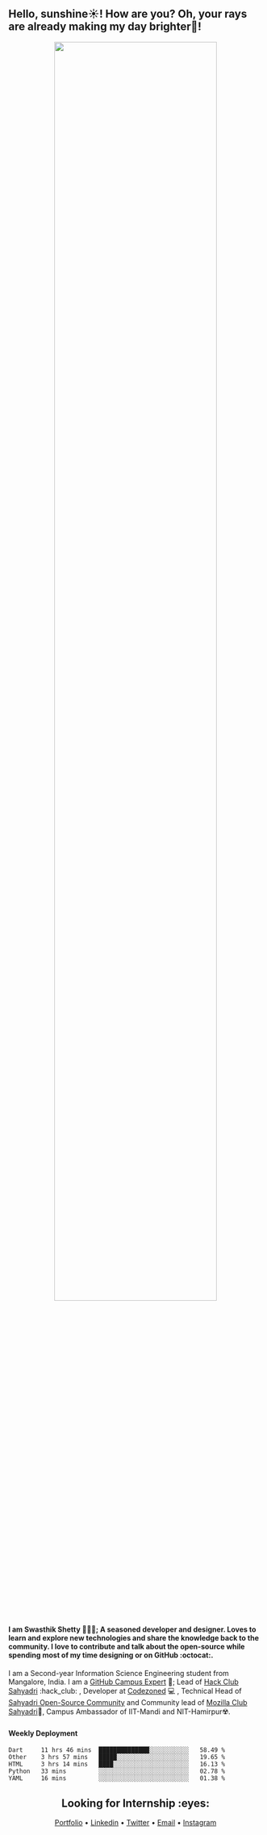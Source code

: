 <h2 style="text-align:left">Hello, sunshine☀️!  How are you? Oh, your rays are already making my day brighter🌈!</h3>
<div align="center">
  <img src="https://media.giphy.com/media/xT9IgG50Fb7Mi0prBC/giphy.gif" width="80%"/>
 </div>
<h4>I am <strong>Swasthik Shetty</strong> 👨🏻‍💻; A seasoned developer and designer. Loves to learn and explore new technologies and share the knowledge back to the community. I love to contribute and talk about the open-source while spending most of my time designing or on GitHub :octocat:.</h4>

I am a Second-year Information Science Engineering student from Mangalore, India. I am a [GitHub Campus Expert](https://githubcampus.expert/swaaz/) 🚩; Lead of [Hack Club Sahyadri](https://hackclub.com/) :hack_club: , Developer at [Codezoned](http://codezoned.com/) 💻 , Technical Head of [Sahyadri Open-Source Community](https://sosc.org.in/) and Community lead of [Mozilla Club Sahyadri](https://mozilla-sahyadri.netlify.app/)🔰, Campus Ambassador of IIT-Mandi and NIT-Hamirpur☢️. </h4>

#### Weekly Deployment
<!--START_SECTION:waka-->
```text
Dart     11 hrs 46 mins  ██████████████░░░░░░░░░░░   58.49 % 
Other    3 hrs 57 mins   █████░░░░░░░░░░░░░░░░░░░░   19.65 % 
HTML     3 hrs 14 mins   ████░░░░░░░░░░░░░░░░░░░░░   16.13 % 
Python   33 mins         ░░░░░░░░░░░░░░░░░░░░░░░░░   02.78 % 
YAML     16 mins         ░░░░░░░░░░░░░░░░░░░░░░░░░   01.38 %
```
<!--END_SECTION:waka-->

<h2 align="center"><strong>Looking for Internship :eyes:</strong></h2>
<p align="center">
  <a href="https://www.swaaz.me/">Portfolio</a> • 
  <a href="https://www.linkedin.com/in/swasthik-shetty-b50928174/">Linkedin</a> • 
  <a href="https://twitter.com/Swaaz07">Twitter</a> • 
  <a href="mailto:swaasthik.shetty07@gmail.com">Email</a> • 
  <a href="https://www.instagram.com/_swaaz_/?hl=en">Instagram</a> 
  
</p>



<!-- **Looking for Internship** is a ✨ _special_ ✨ repository be11cause its `README.md` (this file) appears on your GitHub profile.

Here are some ideas to get you started:

- 🔭 I’m currently working on ...
- 🌱 I’m currently learning ...
- 👯 I’m looking to collaborate on ...
- 🤔 I’m looking for help with ...
- 💬 Ask me about ...
- 📫 How to reach me: ...
- 😄 Pronouns: ...
- ⚡ Fun fact: ...
 -->
